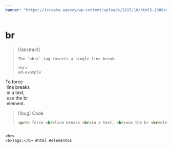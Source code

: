 ```yaml
---
banner: "https://icreate.agency/wp-content/uploads/2015/10/html5-1300x470.gif"
---
```

# br
> [!abstract]
> ````
> The `<br>` tag inserts a single line break.
> 
> <hr>
> ad-example
<p>To force<br> line breaks<br> in a text,<br> use the br<br> element.</p>

> [!bug] Code
> ~~~html
> <p>To force <br>line breaks <br>in a text, <br>use the br <br>element.</p>
> ~~~


````

<hr>
<b>Tags:</b> #html #elementos